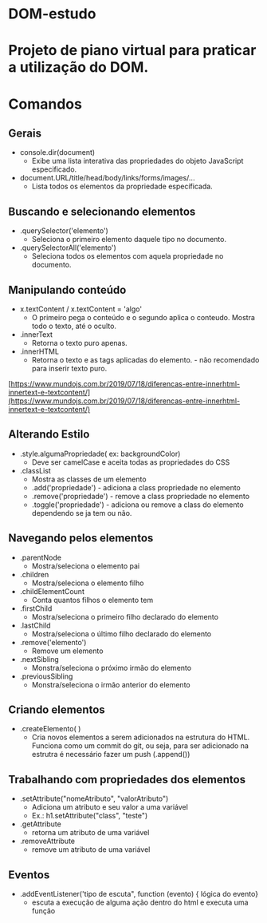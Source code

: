 # DOM-estudo

# Projeto de piano virtual para praticar a utilização do DOM.

# Comandos

## Gerais

- console.dir(document)
    - Exibe uma lista interativa das propriedades do objeto JavaScript especificado.
- document.URL/title/head/body/links/forms/images/...
    - Lista todos os elementos da propriedade específicada.

## Buscando e selecionando elementos

- .querySelector('elemento')
    - Seleciona o primeiro elemento daquele tipo no documento.
- .querySelectorAll('elemento')
    - Seleciona todos os elementos com aquela propriedade no documento.

## Manipulando conteúdo

- x.textContent / x.textContent = 'algo'
    - O primeiro pega o conteúdo e o segundo aplica o conteudo. Mostra todo o texto, até o oculto.
- .innerText
    - Retorna o texto puro apenas.
- .innerHTML
    - Retorna o texto e as tags aplicadas do elemento. - não recomendado para inserir texto puro.

[https://www.mundojs.com.br/2019/07/18/diferencas-entre-innerhtml-innertext-e-textcontent/](https://www.mundojs.com.br/2019/07/18/diferencas-entre-innerhtml-innertext-e-textcontent/)

## Alterando Estilo

- .style.algumaPropriedade( ex: backgroundColor)
    - Deve ser camelCase e aceita todas as propriedades do CSS
- .classList
    - Mostra as classes de um elemento
    - .add('propriedade') - adiciona a class propriedade no elemento
    - .remove('propriedade') - remove a class propriedade no elemento
    - .toggle('propriedade') - adiciona ou remove a class do elemento dependendo se ja tem ou não.

## Navegando pelos elementos

 - .parentNode
     - Mostra/seleciona o elemento pai
 - .children
     - Mostra/seleciona o elemento filho
 - .childElementCount
     - Conta quantos filhos o elemento tem
 - .firstChild
     - Mostra/seleciona o primeiro filho declarado do elemento
 - .lastChild
     - Mostra/seleciona o último filho declarado do elemento
 - .remove('elemento')
     - Remove um elemento
 - .nextSibling
    - Monstra/seleciona o próximo irmão do elemento
- .previousSibling
    - Monstra/seleciona o irmão anterior do elemento

## Criando elementos

- .createElemento( )
    - Cria novos elementos a serem adicionados na estrutura do HTML. Funciona como um commit do git, ou seja, para ser adicionado na estrutra é necessário fazer um push (.append())

## Trabalhando com propriedades dos elementos

- .setAttribute("nomeAtributo", "valorAtributo")
    - Adiciona um atributo e seu valor a uma variável
    - Ex.: h1.setAttribute("class", "teste")
- .getAttribute
    - retorna um atributo de uma variável
- .removeAttribute
    - remove um atributo de uma variável

## Eventos

- .addEventListener('tipo de escuta", function (evento) { lógica do evento}
    - escuta a execução de alguma ação dentro do html e executa uma função
